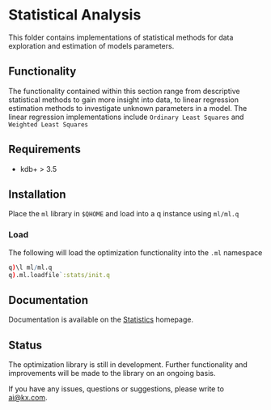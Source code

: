 # Statistical Analysis

This folder contains implementations of statistical methods for data exploration and estimation of models parameters.

## Functionality

The functionality contained within this section range from descriptive statistical methods to gain more insight into data, to linear regression estimation methods to investigate unknown parameters in a model. The linear regression implementations include `Ordinary Least Squares` and `Weighted Least Squares` 


## Requirements

- kdb+ > 3.5

## Installation

Place the `ml` library in `$QHOME` and load into a q instance using `ml/ml.q`

### Load

The following will load the optimization functionality into the `.ml` namespace
```q
q)\l ml/ml.q
q).ml.loadfile`:stats/init.q
```

## Documentation

Documentation is available on the [Statistics](../docs/stats.md) homepage.

## Status

The optimization library is still in development. Further functionality and improvements will be made to the library on an ongoing basis.

If you have any issues, questions or suggestions, please write to ai@kx.com.
